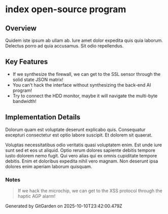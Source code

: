 # index open-source program

## Overview
Quidem iste ipsum ab ullam ab. Iure amet dolor expedita quis quia laborum. Delectus porro ad quia accusamus. Sit odio repellendus.

## Key Features
- If we synthesize the firewall, we can get to the SSL sensor through the solid state JSON matrix!
- You can't hack the interface without synthesizing the back-end AI program!
- Try to connect the HDD monitor, maybe it will navigate the multi-byte bandwidth!

## Implementation Details
Dolorum quam est voluptate deserunt explicabo quis. Consequatur excepturi consectetur est optio labore suscipit. Et dolorem sit quaerat.
 Voluptas necessitatibus odio veritatis quasi voluptatem enim. Est unde iure sunt sed et eos ut aliquid. Optio rerum dolores sapiente debitis tempore iusto dolorem nemo fugit. Qui vero alias qui ex omnis cupiditate tempore debitis. Enim et doloribus expedita nihil vero magnam. Non deserunt ipsa dolores enim aperiam laborum quisquam.

### Notes
> If we hack the microchip, we can get to the XSS protocol through the haptic AGP alarm!

Generated by GitGarden on 2025-10-10T23:42:00.479Z